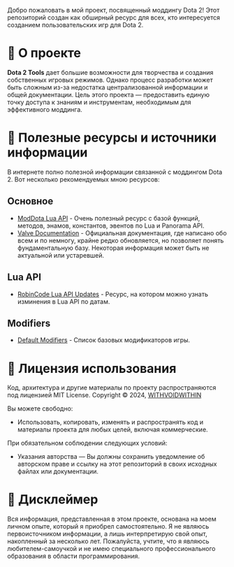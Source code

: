 Добро пожаловать в мой проект, посвященный моддингу Dota 2! Этот репозиторий создан как обширный ресурс для всех, кто интересуется созданием пользовательских игр для Dota 2.

# 📖 О проекте
**Dota 2 Tools** дает большие возможности для творчества и создания собственных игровых режимов. Однако процесс разработки может быть сложным из-за недостатка централизованной информации и общей документации. Цель этого проекта — предоставить единую точку доступа к знаниям и инструментам, необходимым для эффективного моддинга.

# 🌌 Полезные ресурсы и источники информации
В интернете полно полезной информации связанной с моддингом Dota 2. Вот несколько рекомендуемых мною ресурсов:

## Основное
- [ModDota Lua API](https://moddota.com/api/#!/vscripts) - Очень полезный ресурс с базой функций, методов, энамов, константов, эвентов по Lua и Panorama API.
- [Valve Documentation](https://developer.valvesoftware.com/wiki/Dota_2_Workshop_Tools) - Официальная документация, где написано обо всем и по немногу, крайне редко обновляется, но позволяет понять фундаментальную базу. Некоторая информация может быть не актуальной или устаревшей.
## Lua API
- [RobinCode Lua API Updates](https://robincode.cn/dota2/logs) - Ресурс, на котором можно узнать изминения в Lua API по датам.
## Modifiers
- [Default Modifiers](https://developer.valvesoftware.com/wiki/Dota_2_Workshop_Tools/Scripting/Built-In_Modifier_Names) - Список базовых модификаторов игры.

# 📜 Лицензия использования
Код, архитектура и другие материалы по проекту распространяются под лицензией MIT License. Copyright © 2024, [WITHVOIDWITHIN](https://steamcommunity.com/id/withvoidwithin/)

Вы можете свободно:
- Использовать, копировать, изменять и распространять код и материалы проекта для любых целей, включая коммерческие.

При обязательном соблюдении следующих условий:
- Указания авторства — Вы должны сохранить уведомление об авторском праве и ссылку на этот репозиторий в своих исходных файлах или документации.

# 📝 Дисклеймер
Вся информация, представленная в этом проекте, основана на моем личном опыте, который я приобрел самостоятельно. Я не являюсь первоисточником информации, а лишь интерпретирую свой опыт, накопленный за несколько лет. Пожалуйста, учтите, что я являюсь любителем-самоучкой и не имею специального профессионального образования в области программирования.
